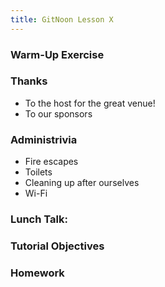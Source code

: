 ```yaml
---
title: GitNoon Lesson X
---
```


### Warm-Up Exercise


### Thanks

* To the host for the great venue!
* To our sponsors

### Administrivia

* Fire escapes
* Toilets
* Cleaning up after ourselves
* Wi-Fi

### Lunch Talk:


### Tutorial Objectives


### Homework
